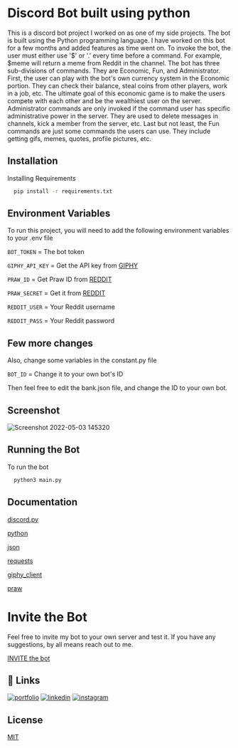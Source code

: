 
# Discord Bot built using python

This is a discord bot project I worked on as one of my side projects. The bot is built using the Python programming language. I have worked on this bot for a few months and added features as time went on. To invoke the bot, the user must either use '$' or '.' every time before a command. For example, $meme will return a meme from Reddit in the channel. The bot has three sub-divisions of commands. They are Economic, Fun, and Administrator. First, the user can play with the bot's own currency system in the Economic portion. They can check their balance, steal coins from other players, work in a job, etc. The ultimate goal of this economic game is to make the users compete with each other and be the wealthiest user on the server. Administrator commands are only invoked if the command user has specific administrative power in the server. They are used to delete messages in channels, kick a member from the server, etc. Last but not least, the Fun commands are just some commands the users can use. They include getting gifs, memes, quotes, profile pictures, etc.

## Installation

Installing Requirements

```bash
  pip install -r requirements.txt
```
    
## Environment Variables

To run this project, you will need to add the following environment variables to your .env file

`BOT_TOKEN` = The bot token

`GIPHY_API_KEY` = Get the API key from [GIPHY](https://developers.giphy.com/dashboard/)

`PRAW_ID` = Get Praw ID from [REDDIT](https://www.reddit.com/dev/api/)

`PRAW_SECRET` = Get it from [REDDIT](https://www.reddit.com/dev/api/)

`REDDIT_USER` = Your Reddit username

`REDDIT_PASS` = Your Reddit password



## Few more changes

Also, change some variables in the constant.py file

`BOT_ID` = Change it to your own bot's ID

Then feel free to edit the bank.json file, and change the ID to your own bot.
## Screenshot

![Screenshot 2022-05-03 145320](https://user-images.githubusercontent.com/78320266/166525503-bc146ab0-844e-4432-ba13-7288f922b79b.png)

## Running the Bot

To run the bot

```bash
  python3 main.py
```


## Documentation

[discord.py](https://discordpy.readthedocs.io/en/stable/)

[python](https://docs.python.org/3/)

[json](https://docs.python.org/3/library/json.html)

[requests](https://docs.python-requests.org/en/latest/)

[giphy_client](https://developers.giphy.com/docs/sdk)

[praw](https://praw.readthedocs.io/en/stable/)


# Invite the Bot

Feel free to invite my bot to your own server and test it. If you have any suggestions, by all means reach out to me.

[INVITE the bot](https://discord.com/api/oauth2/authorize?client_id=930296939675811852&permissions=8&scope=bot)
## 🔗 Links
[![portfolio](https://img.shields.io/badge/my_portfolio-000?style=for-the-badge&logo=ko-fi&logoColor=white)](https://github.com/AurthurMorgan)
[![linkedin](https://img.shields.io/badge/linkedin-0A66C2?style=for-the-badge&logo=linkedin&logoColor=white)](https://www.linkedin.com/in/mathavanp/)
[![instagram](https://img.shields.io/badge/Instagram-E4405F?style=for-the-badge&logo=instagram&logoColor=white)](https://www.instagram.com/iammathavan/)
## License

[MIT](https://github.com/iammathavan/Discord-Bot/blob/main/LICENCE)

